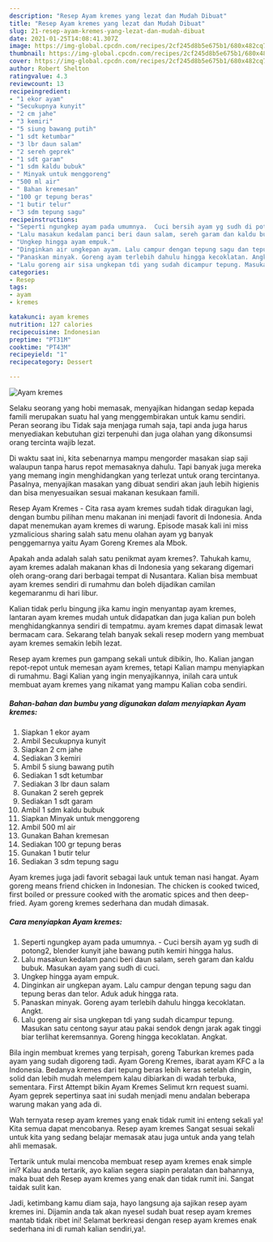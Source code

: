 ```yaml
---
description: "Resep Ayam kremes yang lezat dan Mudah Dibuat"
title: "Resep Ayam kremes yang lezat dan Mudah Dibuat"
slug: 21-resep-ayam-kremes-yang-lezat-dan-mudah-dibuat
date: 2021-01-25T14:08:41.307Z
image: https://img-global.cpcdn.com/recipes/2cf245d8b5e675b1/680x482cq70/ayam-kremes-foto-resep-utama.jpg
thumbnail: https://img-global.cpcdn.com/recipes/2cf245d8b5e675b1/680x482cq70/ayam-kremes-foto-resep-utama.jpg
cover: https://img-global.cpcdn.com/recipes/2cf245d8b5e675b1/680x482cq70/ayam-kremes-foto-resep-utama.jpg
author: Robert Shelton
ratingvalue: 4.3
reviewcount: 13
recipeingredient:
- "1 ekor ayam"
- "Secukupnya kunyit"
- "2 cm jahe"
- "3 kemiri"
- "5 siung bawang putih"
- "1 sdt ketumbar"
- "3 lbr daun salam"
- "2 sereh geprek"
- "1 sdt garam"
- "1 sdm kaldu bubuk"
- " Minyak untuk menggoreng"
- "500 ml air"
- " Bahan kremesan"
- "100 gr tepung beras"
- "1 butir telur"
- "3 sdm tepung sagu"
recipeinstructions:
- "Seperti ngungkep ayam pada umumnya.  Cuci bersih ayam yg sudh di potong2, blender kunyit jahe bawang putih kemiri hingga halus."
- "Lalu masakun kedalam panci beri daun salam, sereh garam dan kaldu bubuk. Masukan ayam yang sudh di cuci."
- "Ungkep hingga ayam empuk."
- "Dinginkan air ungkepan ayam. Lalu campur dengan tepung sagu dan tepung beras dan telor. Aduk aduk hingga rata."
- "Panaskan minyak. Goreng ayam terlebih dahulu hingga kecoklatan. Angkt."
- "Lalu goreng air sisa ungkepan tdi yang sudah dicampur tepung. Masukan satu centong sayur atau pakai sendok dengn jarak agak tinggi biar terlihat keremsannya. Goreng hingga kecoklatan. Angkat."
categories:
- Resep
tags:
- ayam
- kremes

katakunci: ayam kremes 
nutrition: 127 calories
recipecuisine: Indonesian
preptime: "PT31M"
cooktime: "PT43M"
recipeyield: "1"
recipecategory: Dessert

---
```



![Ayam kremes](https://img-global.cpcdn.com/recipes/2cf245d8b5e675b1/680x482cq70/ayam-kremes-foto-resep-utama.jpg)

Selaku seorang yang hobi memasak, menyajikan hidangan sedap kepada famili merupakan suatu hal yang menggembirakan untuk kamu sendiri. Peran seorang ibu Tidak saja menjaga rumah saja, tapi anda juga harus menyediakan kebutuhan gizi terpenuhi dan juga olahan yang dikonsumsi orang tercinta wajib lezat.

Di waktu  saat ini, kita sebenarnya mampu mengorder masakan siap saji walaupun tanpa harus repot memasaknya dahulu. Tapi banyak juga mereka yang memang ingin menghidangkan yang terlezat untuk orang tercintanya. Pasalnya, menyajikan masakan yang dibuat sendiri akan jauh lebih higienis dan bisa menyesuaikan sesuai makanan kesukaan famili. 

Resep Ayam Kremes - Cita rasa ayam kremes sudah tidak diragukan lagi, dengan bumbu pilihan menu makanan ini menjadi favorit di Indonesia. Anda dapat menemukan ayam kremes di warung. Episode masak kali ini miss yzmalicious sharing salah satu menu olahan ayam yg banyak penggemarnya yaitu Ayam Goreng Kremes ala Mbok.

Apakah anda adalah salah satu penikmat ayam kremes?. Tahukah kamu, ayam kremes adalah makanan khas di Indonesia yang sekarang digemari oleh orang-orang dari berbagai tempat di Nusantara. Kalian bisa membuat ayam kremes sendiri di rumahmu dan boleh dijadikan camilan kegemaranmu di hari libur.

Kalian tidak perlu bingung jika kamu ingin menyantap ayam kremes, lantaran ayam kremes mudah untuk didapatkan dan juga kalian pun boleh menghidangkannya sendiri di tempatmu. ayam kremes dapat dimasak lewat bermacam cara. Sekarang telah banyak sekali resep modern yang membuat ayam kremes semakin lebih lezat.

Resep ayam kremes pun gampang sekali untuk dibikin, lho. Kalian jangan repot-repot untuk memesan ayam kremes, tetapi Kalian mampu menyiapkan di rumahmu. Bagi Kalian yang ingin menyajikannya, inilah cara untuk membuat ayam kremes yang nikamat yang mampu Kalian coba sendiri.

<!--inarticleads1-->

##### Bahan-bahan dan bumbu yang digunakan dalam menyiapkan Ayam kremes:

1. Siapkan 1 ekor ayam
1. Ambil Secukupnya kunyit
1. Siapkan 2 cm jahe
1. Sediakan 3 kemiri
1. Ambil 5 siung bawang putih
1. Sediakan 1 sdt ketumbar
1. Sediakan 3 lbr daun salam
1. Gunakan 2 sereh geprek
1. Sediakan 1 sdt garam
1. Ambil 1 sdm kaldu bubuk
1. Siapkan  Minyak untuk menggoreng
1. Ambil 500 ml air
1. Gunakan  Bahan kremesan
1. Sediakan 100 gr tepung beras
1. Gunakan 1 butir telur
1. Sediakan 3 sdm tepung sagu


Ayam kremes juga jadi favorit sebagai lauk untuk teman nasi hangat. Ayam goreng means friend chicken in Indonesian. The chicken is cooked twiced, first boiled or pressure cooked with the aromatic spices and then deep-fried. Ayam goreng kremes sederhana dan mudah dimasak. 

<!--inarticleads2-->

##### Cara menyiapkan Ayam kremes:

1. Seperti ngungkep ayam pada umumnya.  - Cuci bersih ayam yg sudh di potong2, blender kunyit jahe bawang putih kemiri hingga halus.
1. Lalu masakun kedalam panci beri daun salam, sereh garam dan kaldu bubuk. Masukan ayam yang sudh di cuci.
1. Ungkep hingga ayam empuk.
1. Dinginkan air ungkepan ayam. Lalu campur dengan tepung sagu dan tepung beras dan telor. Aduk aduk hingga rata.
1. Panaskan minyak. Goreng ayam terlebih dahulu hingga kecoklatan. Angkt.
1. Lalu goreng air sisa ungkepan tdi yang sudah dicampur tepung. Masukan satu centong sayur atau pakai sendok dengn jarak agak tinggi biar terlihat keremsannya. Goreng hingga kecoklatan. Angkat.


Bila ingin membuat kremes yang terpisah, goreng Taburkan kremes pada ayam yang sudah digoreng tadi. Ayam Goreng Kremes, ibarat ayam KFC a la Indonesia. Bedanya kremes dari tepung beras lebih keras setelah dingin, solid dan lebih mudah melempem kalau dibiarkan di wadah terbuka, sementara. First Attempt bikin Ayam Kremes Selimut krn request suami. Ayam geprek sepertinya saat ini sudah menjadi menu andalan beberapa warung makan yang ada di. 

Wah ternyata resep ayam kremes yang enak tidak rumit ini enteng sekali ya! Kita semua dapat mencobanya. Resep ayam kremes Sangat sesuai sekali untuk kita yang sedang belajar memasak atau juga untuk anda yang telah ahli memasak.

Tertarik untuk mulai mencoba membuat resep ayam kremes enak simple ini? Kalau anda tertarik, ayo kalian segera siapin peralatan dan bahannya, maka buat deh Resep ayam kremes yang enak dan tidak rumit ini. Sangat taidak sulit kan. 

Jadi, ketimbang kamu diam saja, hayo langsung aja sajikan resep ayam kremes ini. Dijamin anda tak akan nyesel sudah buat resep ayam kremes mantab tidak ribet ini! Selamat berkreasi dengan resep ayam kremes enak sederhana ini di rumah kalian sendiri,ya!.

